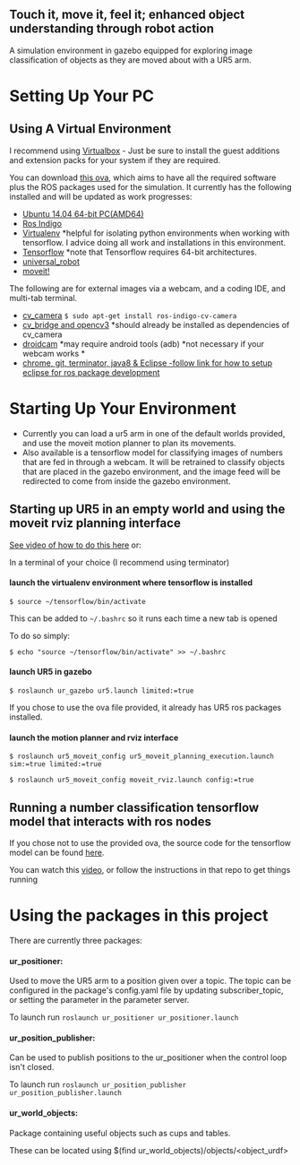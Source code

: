 ## Touch it, move it, feel it; enhanced object understanding through robot action
A simulation environment in gazebo equipped for exploring image classification of objects as they are moved about with a UR5 arm.


# Setting Up Your PC
## Using A Virtual Environment
I recommend using [Virtualbox](https://www.virtualbox.org/wiki/Downloads) - Just be sure to install the guest additions and extension packs for your system if they are required.

You can download [this ova](https://drive.google.com/file/d/1YD4u1dLc_PCFunNFaEXeKqiDsUFzpHGd/view?usp=sharing), which aims to have all the required software plus the ROS packages used for the simulation. It currently has the following installed and will be updated as work progresses:

- [Ubuntu 14.04 64-bit PC(AMD64)](http://old-releases.ubuntu.com/releases/14.04.0/)
- [Ros Indigo](http://wiki.ros.org/indigo/Installation/Ubuntu)
- [Virtualenv](https://www.tensorflow.org/install/install_linux#InstallingVirtualenv) *helpful for isolating python environments when working with tensorflow. I advice doing all work and installations in this environment.
- [Tensorflow](https://www.tensorflow.org/install/install_linux) *note that Tensorflow requires 64-bit architectures.
- [universal_robot](http://wiki.ros.org/universal_robot)
- [moveit!](http://moveit.ros.org/install/)

The following are for external images via a webcam, and a coding IDE, and multi-tab terminal.
- [cv_camera](http://wiki.ros.org/cv_camera) `$ sudo apt-get install ros-indigo-cv-camera`
- [cv_bridge and opencv3](http://wiki.ros.org/cv_bridge) *should already be installed as dependencies of cv_camera
- [droidcam](https://www.dev47apps.com/) *may require android tools (adb) *not necessary if your webcam works *
- [chrome, git, terminator, java8 & Eclipse -follow link for how to setup eclipse for ros package development](https://www.ethz.ch/content/dam/ethz/special-interest/mavt/robotics-n-intelligent-systems/rsl-dam/ROS2017/how_to_setup_developer_pc.pdf)


# Starting Up Your Environment
- Currently you can load a ur5 arm in one of the default worlds provided, and use the moveit motion planner to plan its movements.
- Also available is a tensorflow model for classifying images of numbers that are fed in through a webcam. It will be retrained to classify objects that are placed in the gazebo environment, and the image feed will be redirected to come from inside the gazebo environment.

## Starting up UR5 in an empty world and using the moveit rviz planning interface
[See video of how to do this here](https://1drv.ms/v/s!AjMXzGx2ztdEgX4J5WDuIAtWRz-5) or:

In a terminal of your choice (I recommend using terminator)

#### launch the virtualenv environment where tensorflow is installed

`$ source ~/tensorflow/bin/activate`

This can be added to `~/.bashrc` so it runs each time a new tab is opened

To do so simply:

`$ echo "source ~/tensorflow/bin/activate" >> ~/.bashrc`

#### launch UR5 in gazebo

`$ roslaunch ur_gazebo ur5.launch limited:=true`

If you chose to use the ova file provided, it already has UR5 ros packages installed.

#### launch the motion planner and rviz interface

`$ roslaunch ur5_moveit_config ur5_moveit_planning_execution.launch sim:=true limited:=true`

`$ roslaunch ur5_moveit_config moveit_rviz.launch config:=true`

## Running a number classification tensorflow model that interacts with ros nodes

If you chose not to use the provided ova, the source code for the tensorflow model can be found [here](https://github.com/shunchan0677/Tensorflow_in_ROS).

You can watch this [video](https://1drv.ms/v/s!AjMXzGx2ztdEgX9iOoT1-66_13xy), or follow the instructions in that repo to get things running

# Using the packages in this project
There are currently three packages:
#### ur_positioner:

Used to move the UR5 arm to a position given over a topic. The topic can be configured in the package's config.yaml file by updating subscriber_topic, or setting the parameter in the parameter server.

To launch run `roslaunch ur_positioner ur_positioner.launch`

#### ur_position_publisher:

Can be used to publish positions to the ur_positioner when the control loop isn't closed.

To launch run `roslaunch ur_position_publisher ur_position_publisher.launch`

#### ur_world_objects:

Package containing useful objects such as cups and tables.

These can be located using $(find ur_world_objects)/objects/<object_urdf>

